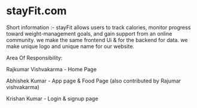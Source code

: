# stayFit.com
Short information :- stayFit allows users to track calories, monitor progress toward weight-management goals, and gain support from an online community. we make the same frontend Ui &amp; for the backend for data. we make unique logo and unique name for our website.



Area Of Responsibility: 

Rajkumar Vishvakarma - Home Page

Abhishek Kumar - App page & Food Page (also contributed by Rajumar vishvakarma)

Krishan Kumar - Login & signup page
